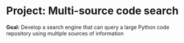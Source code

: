 # Project: Multi-source code search

**Goal:** Develop a search engine that can query a large Python code repository using multiple sources of information